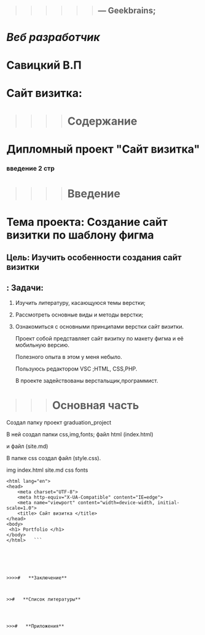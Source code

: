   >   >>>>>##  **— Geekbrains**;
 #  *Веб разработчик*
 # **Савицкий В.П**
 # **Сайт визитка**:  
 
  


>>>>#     **Содержание**
# Дипломный проект **"Сайт визитка"**

### введение   2 стр   

### 
      


>>>>#   **Введение**     



# **Тема проекта**: Создание сайт визитки по шаблону фигма    

## **Цель**: Изучить особенности создания сайт визитки     




##  **: Задачи**:    




1. Изучить литературу, касающуюся темы верстки;    
2. Рассмотреть основные виды и методы верстки;

3. Ознакомиться с основными принципами верстки сайт визитки.    
   


   Проект собой представляет  сайт визитку по макету фигма и её мобильную версию.    

   Полезного опыта в этом у меня небыло.   

   Пользуюсь редактором VSC ;HTML, CSS,PHP.     

   В проекте задействованы верстальщик,программист. 




>>>#   **Основная часть**     



Создал папку проект graduation_project    

В ней создал папки css,img,fonts; файл html (index.html)     

и файл (site.md)

В папке css создал файл (style.css).    




img
index.html
site.md
css
fonts
      

```<!DOCTYPE html>
<html lang="en">
<head>
    <meta charset="UTF-8">
    <meta http-equiv="X-UA-Compatible" content="IE=edge">
    <meta name="viewport" content="width=device-width, initial-scale=1.0">
    <title> Сайт визитка </title>
</head>
<body>
 <h1> Portfolio </h1>   
</body>
</html>   ```    






>>>>#   **Заключение**    



>>#   **Список литературы**     




>>>#   **Приложения**    




